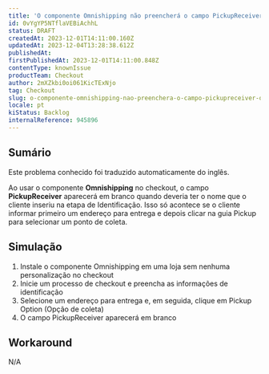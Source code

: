 ```yaml
---
title: 'O componente Omnishipping não preencherá o campo PickupReceiver quando o cliente informar pela primeira vez um endereço para entrega'
id: 0vYgYP5NTflaVEBiAchhL
status: DRAFT
createdAt: 2023-12-01T14:11:00.160Z
updatedAt: 2023-12-04T13:28:38.612Z
publishedAt: 
firstPublishedAt: 2023-12-01T14:11:00.848Z
contentType: knownIssue
productTeam: Checkout
author: 2mXZkbi0oi061KicTExNjo
tag: Checkout
slug: o-componente-omnishipping-nao-preenchera-o-campo-pickupreceiver-quando-o-cliente-informar-pela-primeira-vez-um-endereco-para-entrega
locale: pt
kiStatus: Backlog
internalReference: 945896
---
```


## Sumário

<div class="alert alert-info">
  <p>Este problema conhecido foi traduzido automaticamente do inglês.</p>
</div>



Ao usar o componente **Omnishipping** no checkout, o campo **PickupReceiver** aparecerá em branco quando deveria ter o nome que o cliente inseriu na etapa de Identificação. Isso só acontece se o cliente informar primeiro um endereço para entrega e depois clicar na guia Pickup para selecionar um ponto de coleta.

## Simulação



1. Instale o componente Omnishipping em uma loja sem nenhuma personalização no checkout
2. Inicie um processo de checkout e preencha as informações de identificação
3. Selecione um endereço para entrega e, em seguida, clique em Pickup Option (Opção de coleta)
4. O campo PickupReceiver aparecerá em branco




## Workaround


N/A






